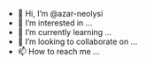 - 👋 Hi, I’m @azar-neolysi
- 👀 I’m interested in ...
- 🌱 I’m currently learning ...
- 💞️ I’m looking to collaborate on ...
- 📫 How to reach me ...

<!---
azhar-neolysi/azhar-neolysi is a ✨ special ✨ repository because its `README.md` (this file) appears on your GitHub profile.
You can click the Preview link to take a look at your changes.
--->
